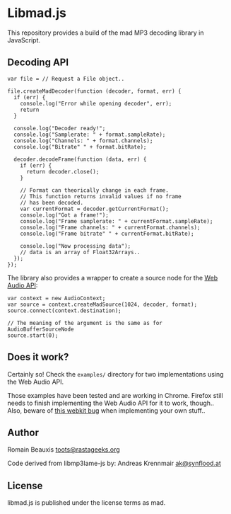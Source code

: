 Libmad.js
========================

This repository provides a build of the mad MP3 decoding library in JavaScript.

Decoding API
------------

```
var file = // Request a File object..

file.createMadDecoder(function (decoder, format, err) {
  if (err) {
    console.log("Error while opening decoder", err);
    return
  }

  console.log("Decoder ready!";
  console.log("Samplerate: " + format.sampleRate);
  console.log("Channels: " + format.channels);
  console.log("Bitrate" " + format.bitRate);

  decoder.decodeFrame(function (data, err) {
    if (err) {
      return decoder.close();
    }
    
    // Format can theorically change in each frame.
    // This function returns invalid values if no frame
    // has been decoded.
    var currentFormat = decoder.getCurrentFormat(); 
    console.log("Got a frame!");
    console.log("Frame samplerate: " + currentFormat.sampleRate);
    console.log("Frame channels: " + currentFormat.channels);
    console.log("Frame bitrate" " + currentFormat.bitRate);
    
    console.log("Now processing data");
    // data is an array of Float32Arrays..
  });
});
```

The library also provides a wrapper to create a source node for the [Web Audio API](https://dvcs.w3.org/hg/audio/raw-file/tip/webaudio/specification.html):

```
var context = new AudioContext;
var source = context.createMadSource(1024, decoder, format);
source.connect(context.destination);

// The meaning of the argument is the same as for AudioBufferSourceNode
source.start(0);
```

Does it work?
-------------

Certainly so! Check the `examples/` directory for two implementations using the Web Audio API. 

Those examples have been tested and are working in Chrome. Firefox still needs to finish implementing the Web Audio API for it to
work, though.. Also, beware of [this webkit bug](https://bugs.webkit.org/show_bug.cgi?id=112521) when implementing your own stuff..

Author
------

Romain Beauxis <toots@rastageeks.org>

Code derived from libmp3lame-js by:
Andreas Krennmair <ak@synflood.at>

License
-------

libmad.js is published under the license terms as mad.
